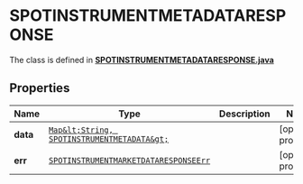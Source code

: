 

# SPOTINSTRUMENTMETADATARESPONSE

The class is defined in **[SPOTINSTRUMENTMETADATARESPONSE.java](../../src/main/java/org/openapitools/model/SPOTINSTRUMENTMETADATARESPONSE.java)**

## Properties

Name | Type | Description | Notes
------------ | ------------- | ------------- | -------------
**data** | [`Map&lt;String, SPOTINSTRUMENTMETADATA&gt;`](SPOTINSTRUMENTMETADATA.md) |  |  [optional property]
**err** | [`SPOTINSTRUMENTMARKETDATARESPONSEErr`](SPOTINSTRUMENTMARKETDATARESPONSEErr.md) |  |  [optional property]




